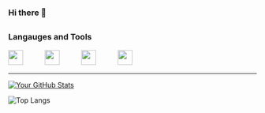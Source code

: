 ### Hi there 👋

##
### Langauges and Tools

  <img width="30px" style="padding-right:40px;" src="https://cdn.jsdelivr.net/gh/devicons/devicon@latest/icons/javascript/javascript-original.svg" />     <img width="30px" style="padding-right:40px;" src="https://cdn.jsdelivr.net/gh/devicons/devicon@latest/icons/html5/html5-plain.svg" />     <img width="30px" style="padding-right:40px;" src="https://cdn.jsdelivr.net/gh/devicons/devicon@latest/icons/css3/css3-original.svg" />     <img width="30px" style="padding-right:40px;" src="https://cdn.jsdelivr.net/gh/devicons/devicon@latest/icons/vscode/vscode-original.svg" />

---
          
[![Your GitHub Stats](https://github-readme-stats.vercel.app/api?username=grunde1234&show_icons=true&theme=radical)](https://github.com/grunde1234)

![Top Langs](https://github-readme-stats.vercel.app/api/top-langs/?username=grunde1234&hide_progress=true)
